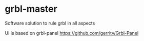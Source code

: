 # grbl-master
Software solution to rule grbl in all aspects

UI is based on grbl-panel https://github.com/gerritv/Grbl-Panel
